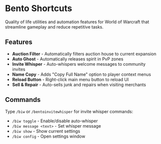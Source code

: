 # Bento Shortcuts

Quality of life utilities and automation features for World of Warcraft that streamline gameplay and reduce repetitive tasks.

## Features

- **Auction Filter** - Automatically filters auction house to current expansion
- **Auto Ghost** - Automatically releases spirit in PvP zones
- **Invite Whisper** - Auto-whispers welcome messages to community invites
- **Name Copy** - Adds "Copy Full Name" option to player context menus
- **Reload Button** - Right-click main menu button to reload UI
- **Sell & Repair** - Auto-sells junk and repairs when visiting merchants

## Commands

Type `/biw` or `/bentoinvitewhisper` for invite whisper commands:
- `/biw toggle` - Enable/disable auto-whisper
- `/biw message <text>` - Set whisper message
- `/biw show` - Show current settings
- `/biw config` - Open settings window

